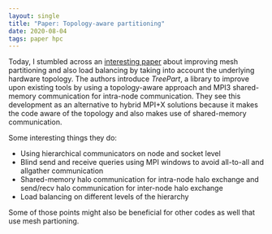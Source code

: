 ```yaml
---
layout: single
title: "Paper: Topology-aware partitioning"
date: 2020-08-04
tags: paper hpc
---
```


Today, I stumbled across an
[interesting paper](https://arxiv.org/abs/2008.00832) about improving mesh
partitioning and also load balancing by taking into account the underlying
hardware topology. The authors introduce *TreePart*, a library to improve upon
existing tools by using a topology-aware approach and MPI3 shared-memory
communication for intra-node communication. They see this development as an
alternative to hybrid MPI+X solutions because it makes the code aware of the
topology and also makes use of shared-memory communication.

Some interesting things they do:
* Using hierarchical communicators on node and socket level
* Blind send and receive queries using MPI windows to avoid all-to-all and
  allgather communication
* Shared-memory halo communication for intra-node halo exchange and send/recv
  halo communication for inter-node halo exchange
* Load balancing on different levels of the hierarchy

Some of those points might also be beneficial for other codes as well that use
mesh partioning.
